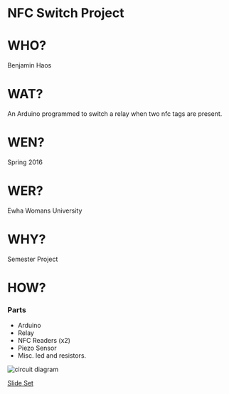 # NFC Switch Project

# WHO?

Benjamin Haos

# WAT?

An Arduino programmed to switch a relay when two nfc tags are present.

# WEN?

Spring 2016

# WER?

Ewha Womans University

# WHY?

Semester Project

# HOW?

### Parts

* Arduino
* Relay
* NFC Readers (x2)
* Piezo Sensor
* Misc. led and resistors.

![circuit diagram](/slides_basic-electronics-engineering/basic-electronics-engineering/2748916-circuit_diagram.jpg "Device Circuit Diagram")

[Slide Set](slides_basic-electronics-engineering/index.html)
